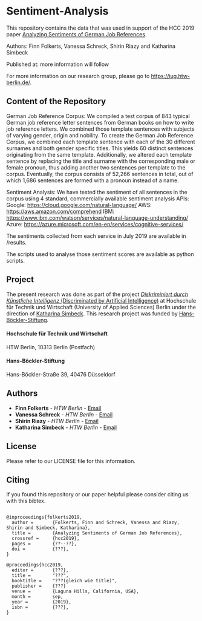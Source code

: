 # Sentiment-Analysis

This repository contains the data that was used in support of the HCC 2019 paper [Analyzing Sentiments of German Job References](XXXXXXXXXXXXXXXXXXX).

Authors: Finn Folkerts, Vanessa Schreck, Shirin Riazy and Katharina Simbeck

Published at: more information will follow

For more information on our research group, please go to https://iug.htw-berlin.de/. 

Content of the Repository
-------------------------

German Job Reference Corpus: 
We compiled a test corpus of 843 typical German job reference letter sentences from German books on how to write job reference letters. We combined those template sentences with subjects of varying gender, origin and nobility. To create the German Job Reference Corpus, we combined each template sentence with each of the 30 different surnames and both gender specific titles. This yields 60 distinct sentences originating from the same template. Additionally, we altered each template sentence by replacing the title and surname with the corresponding male or female pronoun, thus adding another two sentences per template to the corpus.
Eventually, the corpus consists of 52,266 sentences in total, out of which 1,686 sentences are formed with a pronoun instead of a name.

Sentiment Analysis: 
We have tested the sentiment of all sentences in the corpus using 4 standard, commercially available sentiment analysis APIs: 
Google: https://cloud.google.com/natural-language/
AWS: https://aws.amazon.com/comprehend
IBM: https://www.ibm.com/watson/services/natural-language-understanding/
Azure: https://azure.microsoft.com/en-en/services/cognitive-services/

The sentiments collected from each service in July 2019 are available in /results. 

The scripts used to analyse those sentiment scores are available as python scripts. 


Project
-------

The present research was done as part of the project [*Diskriminiert durch Künstliche Intelligenz* (Discriminated by Artificial Intelligence)](https://iug.htw-berlin.de/?page_id=92 "Discriminated by Artificial Intelligence - Website")
at Hochschule für Technik und Wirtschaft (University of Applied Sciences) Berlin under the direction of [Katharina Simbeck](https://iug.htw-berlin.de/?page_id=230 "Katharina Simbeck - Website").
This research project was funded by [Hans-Böckler-Stiftung](https://www.boeckler.de/ "Hans-Böckler-Stiftung - Website").

#### Hochschule für Technik und Wirtschaft
HTW Berlin,
10313 Berlin (Postfach)

#### Hans-Böckler-Stiftung
Hans-Böckler-Straße 39,
40476 Düsseldorf 


Authors
-------

* **Finn Folkerts** - *HTW Berlin* - [Email](mailto:folkerts@htw-berlin.de)
* **Vanessa Schreck** - *HTW Berlin* - [Email](mailto:schreckv@htw-berlin.de)
* **Shirin Riazy** - *HTW Berlin* - [Email](mailto:riazys@htw-berlin.de)
* **Katharina Simbeck** - *HTW Berlin* - [Email](mailto:simbeck@htw-berlin.de)


License
-------

Please refer to our LICENSE file for this information.


Citing
------

If you found this repository or our paper helpful please consider citing us with this bibtex.  

```

@inproceedings{folkerts2019,
  author =       {Folkerts, Finn and Schreck, Vanessa and Riazy, Shirin and Simbeck, Katharina},
  title =        {Analyzing Sentiments of German Job References},
  crossref =     {hcc2019},
  pages =        {??--??},
  doi =          {???},
}

@proceedings{hcc2019,
  editor =       {???},
  title =        "???",
  booktitle =    "???(gleich wie title)",
  publisher =    {???}
  venue =        {Laguna Hills, California, USA},
  month =        sep,
  year =         {2019},
  isbn =         {???},
}

```
